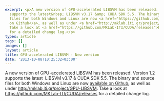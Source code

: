 ```yaml
---
excerpt: <p>A new version of GPU-accelerated LIBSVM has been released. Version 1.2
  supports the latest&nbsp; LIBSVM v3.17 &amp; CUDA SDK 5.5. The binary and source
  files for both Windows and Linux are now <a href="https://github.com/MKLab-ITI/CUDA">available
  on Github</a>, as well as under <a href="http://mklab.iti.gr/project/GPU-LIBSVM">http://mklab.iti.gr/project/GPU-LIBSVM</a>.
  Take a look at <a href="https://github.com/MKLab-ITI/CUDA/releases">https://github.com/MKLab-ITI/CUDA/releases</a>
  for a detailed change log.</p>
types: article
tags: []
images: []
layout: article
title: GPU-accelerated LIBSVM - New version
date: '2013-10-08T10:25:32+03:00'
---
```

<p>A new version of GPU-accelerated LIBSVM has been released. Version 1.2 supports the latest&nbsp; LIBSVM v3.17 &amp; CUDA SDK 5.5. The binary and source files for both Windows and Linux are now <a href="https://github.com/MKLab-ITI/CUDA">available on Github</a>, as well as under <a href="http://mklab.iti.gr/project/GPU-LIBSVM">http://mklab.iti.gr/project/GPU-LIBSVM</a>. Take a look at <a href="https://github.com/MKLab-ITI/CUDA/releases">https://github.com/MKLab-ITI/CUDA/releases</a> for a detailed change log.</p>
